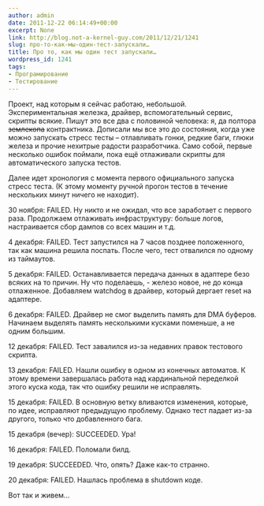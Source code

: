 ```yaml
---
author: admin
date: 2011-12-22 06:14:49+00:00
excerpt: None
link: http://blog.not-a-kernel-guy.com/2011/12/21/1241
slug: про-то-как-мы-один-тест-запускали…
title: Про то, как мы один тест запускали…
wordpress_id: 1241
tags:
- Програмирование
- Тестирование
---
```


Проект, над которым я сейчас работаю, небольшой. Экспериментальная железка, драйвер, вспомогательный сервис, скрипты всякие. Пишут это все два с половиной человека: я, да полтора <del>землекопа</del> контрактника. Дописали мы все это до состояния, когда уже можно запускать стресс тесты – отлавливать гонки, редкие баги, глюки железа и прочие нехитрые радости разработчика. Само собой, первые несколько ошибок поймали, пока ещё отлаживали скрипты для автоматического запуска тестов.

Далее идет хронология с момента первого официального запуска стресс теста. (К этому моменту ручной прогон тестов в течение нескольких минут ничего не находит).

30 ноября: FAILED. Ну никто и не ожидал, что все заработает с первого раза. Продолжаем отлаживать инфраструктуру: больше логов, настраивается сбор дампов со всех машин и т.д.

4 декабря: FAILED. Тест запустился на 7 часов позднее положенного, так как машина решила поспать. После чего, тест отвалился по одному из таймаутов.

5 декабря: FAILED. Останавливается передача данных в адаптере безо всяких на то причин. Ну что поделаешь, - железо новое, не до конца отлаженное. Добавляем watchdog в драйвер, который дергает reset на адаптере.

6 декабря: FAILED. Драйвер не смог выделить память для DMA буферов. Начинаем выделять память несколькими кусками поменьше, а не одним большим.

12 декабря: FAILED. Тест завалился из-за недавних правок тестового скрипта.

13 декабря: FAILED. Нашли ошибку в одном из конечных автоматов. К этому времени завершалась работа над кардинальной переделкой этого куска кода, так что ошибку решили не исправлять.

15 декабря: FAILED. В основную ветку вливаются изменения, которые, по идее, исправляют предыдущую проблему. Однако тест падает из-за другого, только что добавленного бага.

15 декабря (вечер): SUCCEEDED. Ура!

16 декабря: FAILED. Поломали билд.

19 декабря: SUCCEEDED. Что, опять? Даже как-то странно.

20 декабря: FAILED. Нашлась проблема в shutdown коде. 

Вот так и живем…
